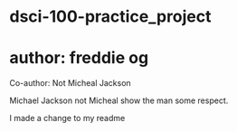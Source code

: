 # dsci-100-practice_project
# author: freddie og
Co-author: Not Micheal Jackson

Michael Jackson not Micheal show the man some respect.

I made a change to my readme